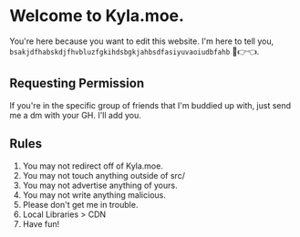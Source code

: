 # Welcome to Kyla.moe.
You're here because you want to edit this website.
I'm here to tell you, `bsakjdfhabskdjfhvbluzfgkihdsbgkjahbsdfasiyuvaoiudbfahb` 🥺👉👈.

## Requesting Permission
If you're in the specific group of friends that I'm buddied up with, just send me a dm with your GH. I'll add you.

## Rules
1. You may not redirect off of Kyla.moe.
2. You may not touch anything outside of src/
3. You may not advertise anything of yours.
4. You may not write anything malicious.
5. Please don't get me in trouble.
6. Local Libraries > CDN
7. Have fun!
